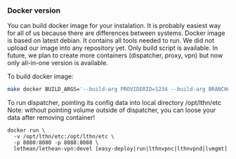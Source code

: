 ### Docker version
You can build docker image for your instalation. It is probably easiest way for all of us because there are differences between systems.
Docker image is based on latest debian. It contains all tools needed to run. We did not upload our image into any repository yet. 
Only build script is available. In future, we plan to create more containers (dispatcher, proxy, vpn) but now only all-in-one version is available.

To build docker image:
```bash
make docker BUILD_ARGS='--build-arg PROVIDERID=1234 --build-arg BRANCH=master ...'
```

To run dispatcher, pointing its config data into local directory /opt/lthn/etc
Note: without pointing volume outside of dispatcher, you can loose your data after removing container!
```
docker run \
  -v /opt/lthn/etc:/opt/lthn/etc \
  -p 8080:8080 -p 8088:8088 \
  lethean/lethean-vpn:devel [easy-deploy|run|lthnvpnc|lthnvpnd|lvmgmt]
```
